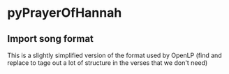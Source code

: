 # pyPrayerOfHannah

## Import song format

This is a slightly simplified version of the format used by OpenLP (find and replace to tage out a lot of structure in the verses that we don't need)
